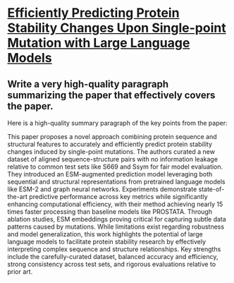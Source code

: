 # [Efficiently Predicting Protein Stability Changes Upon Single-point   Mutation with Large Language Models](https://arxiv.org/abs/2312.04019)

## Write a very high-quality paragraph summarizing the paper that effectively covers the paper.

 Here is a high-quality summary paragraph of the key points from the paper:

This paper proposes a novel approach combining protein sequence and structural features to accurately and efficiently predict protein stability changes induced by single-point mutations. The authors curated a new dataset of aligned sequence-structure pairs with no information leakage relative to common test sets like S669 and Ssym for fair model evaluation. They introduced an ESM-augmented prediction model leveraging both sequential and structural representations from pretrained language models like ESM-2 and graph neural networks. Experiments demonstrate state-of-the-art predictive performance across key metrics while significantly enhancing computational efficiency, with their method achieving nearly 15 times faster processing than baseline models like PROSTATA. Through ablation studies, ESM embeddings proving critical for capturing subtle data patterns caused by mutations. While limitations exist regarding robustness and model generalization, this work highlights the potential of large language models to facilitate protein stability research by effectively interpreting complex sequence and structure relationships. Key strengths include the carefully-curated dataset, balanced accuracy and efficiency, strong consistency across test sets, and rigorous evaluations relative to prior art.
